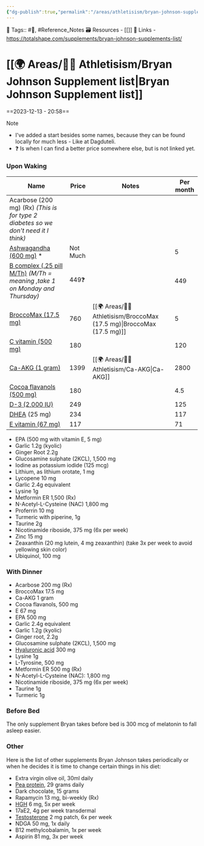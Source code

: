 ```yaml
---
{"dg-publish":true,"permalink":"/areas/athletisism/bryan-johnson-supplement-list/","dgPassFrontmatter":true,"noteIcon":"1","created":"2023-12-13T20:58:22.733+05:30","updated":"2023-12-13T22:01:02.838+05:30"}
---
```


🧶 Tags:: #🌱, #Reference_Notes
🗃 Resources - [[]]
🔗 Links - https://totalshape.com/supplements/bryan-johnson-supplements-list/
# [[🌍 Areas/💪🏼 Athletisism/Bryan Johnson Supplement list\|Bryan Johnson Supplement list]]
==2023-12-13 - 20:58==
> [!note]
> - I've added a start besides some names, because they can be found locally for much less - Like at Dagduteli.
> - ❓ Is when I can find a better price somewhere else, but is not linked yet.
### Upon Waking
| Name | Price |Notes| Per month |
|---|---|---|---|
| Acarbose (200 mg) (Rx) _(This is for type 2 diabetes so we don't need it I think)_ | | |
| [Ashwagandha (600 mg)](https://www.amazon.in/Dhootapapeshwar-Ashwagandha-Withania-Somnifera-Wellbeing/dp/B0CHFCMGPD/ref=sr_1_12?crid=L3PS8TOSOE9L&keywords=Ashwagandha+%28600+mg%29&qid=1702481590&sprefix=ashwagandha+600+mg+%2Caps%2C524&sr=8-12) * | Not Much | |5|
| [B complex (.25 pill M/Th)](https://www.amazon.in/Himalayan-Organics-Vitamin-Immunity-Capsules/dp/B0BZVY8W4P/ref=sr_1_10?crid=AHGT8DIST2XZ&keywords=B+complex+.25&qid=1702481910&sprefix=b+complex+25%2Caps%2C215&sr=8-10) _(M/Th = meaning ,take 1 on Monday and Thursday)_ | 449❓| |449|
| [BroccoMax (17.5 mg)](https://www.amazon.in/Sulforaphane-Extract-Powder-100gm-Natural-Organic/dp/B0BKVXN7VB/ref=sr_1_32?crid=343UAX28YH805&keywords=Sulforaphane&qid=1702482498&sprefix=sulforaphane+%2Caps%2C300&sr=8-32) | 760 | [[🌍 Areas/💪🏼 Athletisism/BroccoMax (17.5 mg)\|BroccoMax (17.5 mg)]] |5|
| [C vitamin (500 mg)](https://www.amazon.in/Lim-Vitamin-Chewable-Tablets-Flavour/dp/B09CGRL5YY/ref=sr_1_6?crid=2KOA6TJV8242X&keywords=C+vitamin+%28500+mg%29&qid=1702483143&sprefix=c+vitamin+500+mg+.%2Caps%2C192&sr=8-6) | 180| |120|
| [Ca-AKG (1 gram)](https://www.amazon.in/Decode-Age-Supplement-Alpha-Ketoglutarate-Cellular/dp/B0BR188VV8/ref=sr_1_3?crid=749XDBWV0DQR&keywords=Ca-AKG&qid=1702483495&sprefix=ca-akg%2Caps%2C226&sr=8-3) | 1399 |[[🌍 Areas/💪🏼 Athletisism/Ca-AKG\|Ca-AKG]]|2800|
| [Cocoa flavanols (500 mg)](https://www.amazon.in/Christopher-Cocoa-Unsweetend-Chocolate-Drinking/dp/B09GFZ859V/ref=sr_1_7?crid=2FVI1I1NRJJ0Z&keywords=natural%2Bcocoa%2Bpowder&qid=1702484411&sprefix=natural%2Bco%2Caps%2C772&sr=8-7&th=1)| 180 | |4.5|
|[D-3 (2,000 IU)](https://www.amazon.in/Genone-Vitamin-Capsules-Strong-Immunity/dp/B0C4GXV4HG/ref=sr_1_12?crid=3IXTW076AU538&keywords=vitamin+d+3+2000+iu&qid=1702484633&sprefix=d-3+2000%2Caps%2C250&sr=8-12)|249 | |125|
|[DHEA](https://www.amazon.in/Healthvit-DHEA-Support-Overall-Being/dp/B06VWD77NT/ref=sr_1_9?crid=1JZQU2QUTFYTT&keywords=dhea+supplement+for+men&qid=1702484776&sprefix=DHEA%2Caps%2C204&sr=8-9) (25 mg)| 234| |117|
|[E vitamin (67 mg)](https://www.amazon.in/Best-Choice-Nutrition-Glowing-Vitamin/dp/B07DRRL2FJ/ref=sr_1_5?crid=EWJX39JS94ND&keywords=E+vitamin+%2867+mg%29&qid=1702484876&sprefix=e+vitamin+67+mg+%2Caps%2C202&sr=8-5)| 117| |71|
- EPA (500 mg with vitamin E, 5 mg)
- Garlic 1.2g (kyolic)
- Ginger Root 2.2g
- Glucosamine sulphate (2KCL), 1,500 mg
- Iodine as potassium iodide (125 mcg)
- Lithium, as lithium orotate, 1 mg
- Lycopene 10 mg
- Garlic 2.4g equivalent
- Lysine 1g
- Metformin ER 1,500 (Rx)
- N-Acetyl-L-Cysteine (NAC) 1,800 mg
- Proferrin 10 mg
- Turmeric with piperine, 1g
- Taurine 2g
- Nicotinamide riboside, 375 mg (6x per week)
- Zinc 15 mg
- Zeaxanthin (20 mg lutein, 4 mg zeaxanthin) (take 3x per week to avoid yellowing skin color)
- Ubiquinol, 100 mg
### With Dinner
- Acarbose 200 mg (Rx)
- BroccoMax 17.5 mg
- Ca-AKG 1 gram
- Cocoa flavanols, 500 mg
- E 67 mg
- EPA 500 mg
- Garlic 2.4g equivalent
- Garlic 1.2g (kyolic)
- Ginger root, 2.2g
- Glucosamine sulphate (2KCL), 1,500 mg
- [Hyaluronic acid](https://totalshape.com/supplements/best-hyaluronic-acid/) 300 mg
- Lysine 1g
- L-Tyrosine, 500 mg
- Metformin ER 500 mg (Rx)
- N-Acetyl-L-Cysteine (NAC): 1,800 mg
- Nicotinamide riboside, 375 mg (6x per week)
- Taurine 1g
- Turmeric 1g
### Before Bed
The only supplement Bryan takes before bed is 300 mcg of melatonin to fall asleep easier.
### Other
Here is the list of other supplements Bryan Johnson takes periodically or when he decides it is time to change certain things in his diet:

- Extra virgin olive oil, 30ml daily
- [Pea protein](https://totalshape.com/supplements/best-pea-protein-powder/), 29 grams daily
- Dark chocolate, 15 grams
- Rapamycin 13 mg, bi-weekly (Rx)
- [HGH](https://totalshape.com/supplements/what-is-hgh/) 6 mg, 5x per week
- 17aE2, 4g per week transdermal
- [Testosterone](https://totalshape.com/fitness/what-is-testosterone/) 2 mg patch, 6x per week
- NDGA 50 mg, 1x daily
- B12 methylcobalamin, 1x per week
- Aspirin 81 mg, 3x per week